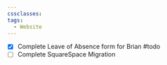 ```yaml
---
cssclasses: 
tags:
  - Website
---
```

 - [x] Complete Leave of Absence form for Brian #todo 
 - [ ] Complete SquareSpace Migration
